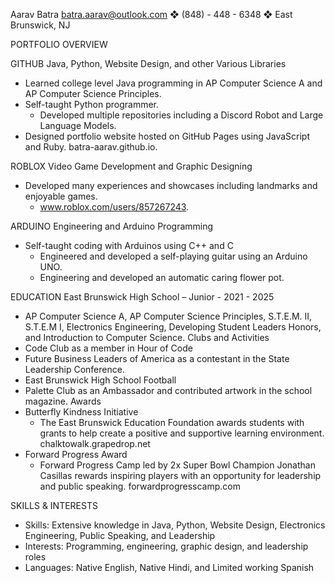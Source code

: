 Aarav Batra
batra.aarav@outlook.com ❖ (848) - 448 - 6348 ❖ East Brunswick, NJ

PORTFOLIO OVERVIEW

GITHUB
Java, Python, Website Design, and other Various Libraries
* Learned college level Java programming in AP Computer Science A and AP Computer Science Principles.
* Self-taught Python programmer.
   * Developed multiple repositories including a Discord Robot and Large Language Models.
* Designed portfolio website hosted on GitHub Pages using JavaScript and Ruby. batra-aarav.github.io.


ROBLOX
Video Game Development and Graphic Designing
* Developed many experiences and showcases including landmarks and enjoyable games.
   * www.roblox.com/users/857267243.


ARDUINO
Engineering and Arduino Programming
* Self-taught coding with Arduinos using C++ and C
   * Engineered and developed a self-playing guitar using an Arduino UNO.
   * Engineering and developed an automatic caring flower pot.

EDUCATION
East Brunswick High School – Junior - 2021 - 2025
* AP Computer Science A, AP Computer Science Principles, S.T.E.M. II, S.T.E.M I, Electronics Engineering, Developing Student Leaders Honors, and Introduction to Computer Science.
Clubs and Activities
* Code Club as a member in Hour of Code
* Future Business Leaders of America as a contestant in the State Leadership Conference.
* East Brunswick High School Football
* Palette Club as an Ambassador and contributed artwork in the school magazine.
Awards
* Butterfly Kindness Initiative
   * The East Brunswick Education Foundation awards students with grants to help create a positive and supportive learning environment. chalktowalk.grapedrop.net
* Forward Progress Award
   * Forward Progress Camp led by 2x Super Bowl Champion Jonathan Casillas rewards inspiring players with an opportunity for leadership and public speaking. forwardprogresscamp.com


SKILLS & INTERESTS


* Skills: Extensive knowledge in Java, Python, Website Design, Electronics Engineering, Public Speaking, and Leadership
* Interests: Programming, engineering, graphic design, and leadership roles
* Languages: Native English, Native Hindi, and Limited working Spanish
